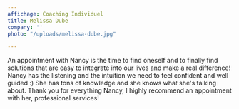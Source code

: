 ```yaml
---
affichage: Coaching Individuel
title: Melissa Dube
company: ''
photo: "/uploads/melissa-dube.jpg"

---
```

An appointment with Nancy is the time to find oneself and to finally find solutions that are easy to integrate into our lives and make a real difference! Nancy has the listening and the intuition we need to feel confident and well guided :) She has tons of knowledge and she knows what she's talking about. Thank you for everything Nancy, I highly recommend an appointment with her, professional services!